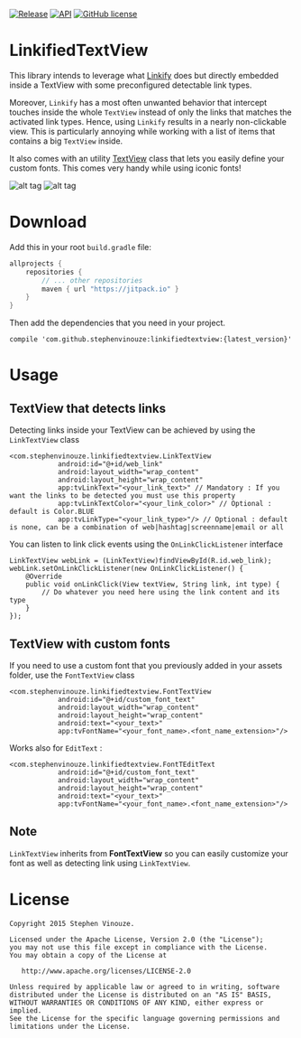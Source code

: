 [![Release](https://jitpack.io/v/StephenVinouze/LinkifiedTextView.svg)](https://jitpack.io/#StephenVinouze/LinkifiedTextView)
[![API](https://img.shields.io/badge/API-14%2B-brightgreen.svg?style=flat)](https://android-arsenal.com/api?level=14)
[![GitHub license](http://img.shields.io/badge/license-APACHE2-blue.svg)](https://github.com/StephenVinouze/LinkifiedTextView/blob/master/LICENSE)

# LinkifiedTextView
This library intends to leverage what [Linkify](http://developer.android.com/reference/android/text/util/Linkify.html) does but directly embedded inside a TextView with some preconfigured detectable link types.

Moreover, `Linkify` has a most often unwanted behavior that intercept touches inside the whole `TextView` instead of only the links that matches the activated link types. Hence, using `Linkify` results in a nearly non-clickable view. This is particularly annoying while working with a list of items that contains a big `TextView` inside.

It also comes with an utility [TextView](http://developer.android.com/reference/android/widget/TextView.html) class that lets you easily define your custom fonts. This comes very handy while using iconic fonts!

![alt tag](images/link_text_view.png)
![alt tag](images/font_text_view.png)

# Download

Add this in your root `build.gradle` file:

```gradle
allprojects {
	repositories {
		// ... other repositories
		maven { url "https://jitpack.io" }
	}
}
```

Then add the dependencies that you need in your project.

```
compile 'com.github.stephenvinouze:linkifiedtextview:{latest_version}'
```

# Usage

## TextView that detects links
Detecting links inside your TextView can be achieved by using the `LinkTextView` class

```
<com.stephenvinouze.linkifiedtextview.LinkTextView
            android:id="@+id/web_link"
            android:layout_width="wrap_content"
            android:layout_height="wrap_content"
            app:tvLinkText="<your_link_text>" // Mandatory : If you want the links to be detected you must use this property
            app:tvLinkTextColor="<your_link_color>" // Optional : default is Color.BLUE
            app:tvLinkType="<your_link_type>"/> // Optional : default is none, can be a combination of web|hashtag|screenname|email or all
```
You can listen to link click events using the `OnLinkClickListener` interface

```
LinkTextView webLink = (LinkTextView)findViewById(R.id.web_link);
webLink.setOnLinkClickListener(new OnLinkClickListener() {
    @Override
    public void onLinkClick(View textView, String link, int type) {
        // Do whatever you need here using the link content and its type
    }
});
```

## TextView with custom fonts
If you need to use a custom font that you previously added in your assets folder, use the `FontTextView` class

```
<com.stephenvinouze.linkifiedtextview.FontTextView
            android:id="@+id/custom_font_text"
            android:layout_width="wrap_content"
            android:layout_height="wrap_content"
            android:text="<your_text>"
            app:tvFontName="<your_font_name>.<font_name_extension>"/>
```

Works also for `EditText` :

```
<com.stephenvinouze.linkifiedtextview.FontTEditText
            android:id="@+id/custom_font_text"
            android:layout_width="wrap_content"
            android:layout_height="wrap_content"
            android:text="<your_text>"
            app:tvFontName="<your_font_name>.<font_name_extension>"/>
```

## Note
`LinkTextView` inherits from **FontTextView** so you can easily customize your font as well as detecting link using `LinkTextView`.

# License

```
Copyright 2015 Stephen Vinouze.

Licensed under the Apache License, Version 2.0 (the "License");
you may not use this file except in compliance with the License.
You may obtain a copy of the License at

   http://www.apache.org/licenses/LICENSE-2.0

Unless required by applicable law or agreed to in writing, software
distributed under the License is distributed on an "AS IS" BASIS,
WITHOUT WARRANTIES OR CONDITIONS OF ANY KIND, either express or implied.
See the License for the specific language governing permissions and
limitations under the License.
```
